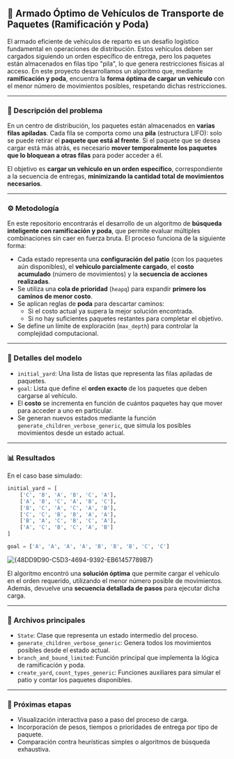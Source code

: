 ## 🚛 Armado Óptimo de Vehículos de Transporte de Paquetes (Ramificación y Poda)

El armado eficiente de vehículos de reparto es un desafío logístico fundamental en operaciones de distribución. Estos vehículos deben ser cargados siguiendo un orden específico de entrega, pero los paquetes están almacenados en filas tipo "pila", lo que genera restricciones físicas al acceso. En este proyecto desarrollamos un algoritmo que, mediante **ramificación y poda**, encuentra la **forma óptima de cargar un vehículo** con el menor número de movimientos posibles, respetando dichas restricciones.

---

### 🧠 Descripción del problema

En un centro de distribución, los paquetes están almacenados en **varias filas apiladas**. Cada fila se comporta como una **pila** (estructura LIFO): solo se puede retirar el **paquete que está al frente**. Si el paquete que se desea cargar está más atrás, es necesario **mover temporalmente los paquetes que lo bloquean a otras filas** para poder acceder a él.

El objetivo es **cargar un vehículo en un orden específico**, correspondiente a la secuencia de entregas, **minimizando la cantidad total de movimientos necesarios**.

---

### ⚙️ Metodología

En este repositorio encontrarás el desarrollo de un algoritmo de **búsqueda inteligente con ramificación y poda**, que permite evaluar múltiples combinaciones sin caer en fuerza bruta. El proceso funciona de la siguiente forma:

- Cada estado representa una **configuración del patio** (con los paquetes aún disponibles), el **vehículo parcialmente cargado**, el **costo acumulado** (número de movimientos) y la **secuencia de acciones realizadas**.
- Se utiliza una **cola de prioridad** (`heapq`) para expandir **primero los caminos de menor costo**.
- Se aplican reglas de **poda** para descartar caminos:
  - Si el costo actual ya supera la mejor solución encontrada.
  - Si no hay suficientes paquetes restantes para completar el objetivo.
- Se define un límite de exploración (`max_depth`) para controlar la complejidad computacional.

---

### 🧲 Detalles del modelo

- `initial_yard`: Una lista de listas que representa las filas apiladas de paquetes.
- `goal`: Lista que define el **orden exacto** de los paquetes que deben cargarse al vehículo.
- El **costo** se incrementa en función de cuántos paquetes hay que mover para acceder a uno en particular.
- Se generan nuevos estados mediante la función `generate_children_verbose_generic`, que simula los posibles movimientos desde un estado actual.

---

### 📊 Resultados

En el caso base simulado:

```python
initial_yard = [
    ['C', 'B', 'A', 'B', 'C', 'A'],
    ['A', 'B', 'C', 'A', 'B', 'C'],
    ['B', 'C', 'A', 'C', 'A', 'B'],
    ['C', 'C', 'B', 'B', 'A', 'A'],
    ['B', 'A', 'C', 'B', 'C', 'A'],
    ['A', 'C', 'B', 'C', 'A', 'B']
]

goal = ['A', 'A', 'A', 'A', 'B', 'B', 'B', 'C', 'C']
```
![{48DD9D90-C5D3-4694-9392-EB61457789B7}](https://github.com/user-attachments/assets/7644c4e7-98a8-43d3-bea9-1358210628c4)

El algoritmo encontró una **solución óptima** que permite cargar el vehículo en el orden requerido, utilizando el menor número posible de movimientos. Además, devuelve una **secuencia detallada de pasos** para ejecutar dicha carga.

---

### 📌 Archivos principales

- `State`: Clase que representa un estado intermedio del proceso.
- `generate_children_verbose_generic`: Genera todos los movimientos posibles desde el estado actual.
- `branch_and_bound_limited`: Función principal que implementa la lógica de ramificación y poda.
- `create_yard`, `count_types_generic`: Funciones auxiliares para simular el patio y contar los paquetes disponibles.

---

### 🚧 Próximas etapas

- Visualización interactiva paso a paso del proceso de carga.
- Incorporación de pesos, tiempos o prioridades de entrega por tipo de paquete.
- Comparación contra heurísticas simples o algoritmos de búsqueda exhaustiva.


